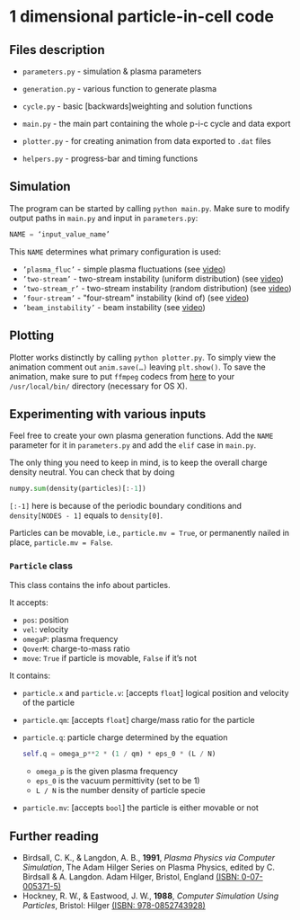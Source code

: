 # 1 dimensional particle-in-cell code

## Files description
- `parameters.py` - simulation & plasma parameters
- `generation.py` - various function to generate plasma
- `cycle.py` - basic [backwards]weighting and solution functions
- `main.py` - the main part containing the whole p-i-c cycle and data export

- `plotter.py` - for creating animation from data exported to `.dat` files

- `helpers.py` - progress-bar and timing functions

## Simulation
The program can be started by calling `python main.py`. Make sure to modify output paths in `main.py` and input in `parameters.py`:
```python
NAME = ‘input_value_name’
```

This `NAME` determines what primary configuration is used:
- `’plasma_fluc’` - simple plasma fluctuations (see [video](https://www.youtube.com/watch?v=CRl_Q-YGAiU))
- `’two-stream’` - two-stream instability (uniform distribution) (see [video](https://www.youtube.com/watch?v=HylkN0Ygl1E))
- `’two-stream_r’` - two-stream instability (random distribution) (see [video](https://www.youtube.com/watch?v=C5kP_TZ3IHY))
- `’four-stream’` - "four-stream" instability (kind of) (see [video](https://www.youtube.com/watch?v=xZGo-IZY8LU))
- `’beam_instability’` - beam instability (see [video](https://youtu.be/omAHGhcDOwI))

## Plotting
Plotter works distinctly by calling `python plotter.py`. To simply view the animation comment out `anim.save(…)` leaving `plt.show()`. To save the animation, make sure to put `ffmpeg` codecs from [here](http://www.ffmpegmac.net/) to your `/usr/local/bin/` directory (necessary for OS X).

## Experimenting with various inputs
Feel free to create your own plasma generation functions. Add the `NAME` parameter for it in `parameters.py` and add the `elif` case in `main.py`. 

The only thing you need to keep in mind, is to keep the overall charge density neutral. You can check that by doing
```python
numpy.sum(density(particles)[:-1])
```
`[:-1]` here is because of the periodic boundary conditions and `density[NODES - 1]` equals to `density[0]`.

Particles can be movable, i.e., `particle.mv = True`, or permanently nailed in place, `particle.mv = False`. 

### `Particle` class
This class contains the info about particles. 

It accepts: 
- `pos`: position
- `vel`: velocity
- `omegaP`: plasma frequency
- `QoverM`: charge-to-mass ratio
- `move`: `True` if particle is movable, `False` if it’s not

It contains:
- `particle.x` and `particle.v`: [accepts `float`] logical position and velocity of the particle
- `particle.qm`: [accepts `float`] charge/mass ratio for the particle
- `particle.q`: particle charge determined by the equation 
    
    ```python
    self.q = omega_p**2 * (1 / qm) * eps_0 * (L / N)
    ```
    - `omega_p` is the given plasma frequency
    - `eps_0` is the vacuum permittivity (set to be 1)
    - `L / N` is the number density of particle specie
- `particle.mv`: [accepts `bool`] the particle is either movable or not

## Further reading
- Birdsall, C. K., & Langdon, A. B., **1991**, *Plasma Physics via Computer Simulation*, The Adam Hilger Series on Plasma Physics, edited by C. Birdsall & A. Langdon. Adam Hilger, Bristol, England [(ISBN: 0-07-005371-5)](https://www.amazon.com/Plasma-Physics-via-Computer-Simulation/dp/0750310251)
- Hockney, R. W., & Eastwood, J. W., **1988**, *Computer Simulation Using Particles*, Bristol: Hilger [(ISBN: 978-0852743928)](https://www.amazon.com/Computer-Simulation-Using-Particles-Hockney/dp/0852743920)
